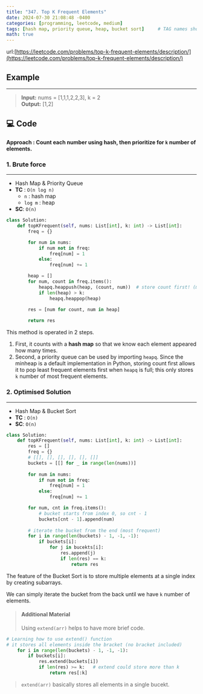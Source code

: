 ```yaml
---
title: "347. Top K Frequent Elements"
date: 2024-07-30 21:08:48 -0400
categories: [programming, leetcode, medium]
tags: [hash map, priority queue, heap, bucket sort]     # TAG names should always be lowercase
math: true
---
```

url:[https://leetcode.com/problems/top-k-frequent-elements/description/](https://leetcode.com/problems/top-k-frequent-elements/description/)

## **Example**
---
> **Input:** nums = [1,1,1,2,2,3], k = 2<br>
> **Output:** [1,2]<br>

## **💻 Code**
#### **Approach** : Count each number using hash, then prioritize for `k` number of elements.

### **1. Brute force** 
---
- Hash Map & Priority Queue
- **TC** : `O(n log n)`
    - `n` : hash map
    - `log m` : heap
- **SC**: `O(n)`

```python
class Solution:
    def topKFrequent(self, nums: List[int], k: int) -> List[int]:
        freq = {}

        for num in nums:
            if num not in freq:
                freq[num] = 1
            else:
                freq[num] += 1

        heap = []
        for num, count in freq.items():
            heapq.heappush(heap, (count, num))  # store count first! (minHeap)
            if len(heap) > k:
                heapq.heappop(heap)
        
        res = [num for count, num in heap]

        return res
```
This method is operated in 2 steps. <br>
1. First, it counts with a **hash map** so that we know each element appeared how many times. <br>
2. Second, a priority queue can be used by importing `heapq`. Since the minheap is a default implementation in Python, storing count first allows it to pop least frequent elements first when `heapq` is full; this only stores `k` number of most frequent elements.

### **2. Optimised Solution** 
---
- Hash Map & Bucket Sort
- **TC** : `O(n)`
- **SC**: `O(n)`

```python
class Solution:
    def topKFrequent(self, nums: List[int], k: int) -> List[int]:
        res = []
        freq = {}
        # [[], [], [], [], [], []]
        buckets = [[] for _ in range(len(nums))]
        
        for num in nums:
            if num not in freq:
                freq[num] = 1
            else:
                freq[num] += 1

        for num, cnt in freq.items():
            # bucket starts from index 0, so cnt - 1
            buckets[cnt - 1].append(num)
        
        # iterate the bucket from the end (most frequent)
        for i in range(len(buckets) - 1, -1, -1):
            if buckets[i]:
                for j in bucekts[i]:
                    res.append(j)
                    if len(res) == k:
                        return res
```
The feature of the Bucket Sort is to store multiple elements at a single index by creating subarrays.<br>

We can simply iterate the bucket from the back until we have `k` number of elements.

> #### Additional Material
> Using `extend(arr)` helps to have more brief code.
> 
```python
# Learning how to use extend() function
# it stores all elements inside the bracket (no bracket included)
    for i in range(len(buckets) - 1, -1, -1):
        if buckets[i]:
            res.extend(buckets[i])
            if len(res) >= k:   # extend could store more than k
                return res[:k]
```
> `extend(arr)` basically stores all elements in a single bucekt.
